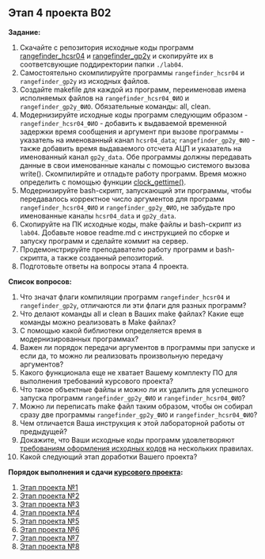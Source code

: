 ## Этап 4 проекта В02

__Задание:__  
1. Скачайте с репозитория исходные коды программ [rangefinder_hcsr04](../../code_examples/rangefinder_hcsr04) и [rangefinder_gp2y](../../code_examples/rangefinder_gp2y) и скопируйте их в соответсвующие поддиректории папки `./lab04`.
2. Самостоятельно скомпилируйте  программы `rangefinder_hcsr04` и `rangefinder_gp2y` из исходных файлов.
3. Создайте makefile для каждой из программ, переименовав имена исполняемых файлов на `rangefinder_hcsr04_ФИО` и `rangefinder_gp2y_ФИО`. Обязательные команды: all, clean.
4. Модернизируйте исходные коды программ следующим образом - `rangefinder_hcsr04_ФИО` - добавить к выдаваемой временной задержки время сообщения и аргумент при вызове программы - указатель на именованный канал `hcsr04_data`; `rangefinder_gp2y_ФИО` - также добавить время выдаваемого отсчета АЦП и указатель на именованный канал `gp2y_data`. Обе программы должны передавать данные в свои именованные каналы с помощью системого вызова write(). Скомпилирйте и отладьте работу программ. Время можно определить с помощью функции [clock_gettime()](https://ru.manpages.org/clock_gettime/2).
5. Модернизируйте bash-скрипт, запускающий эти программы, чтобы передавалось корректное число аргументов для программ `rangefinder_hcsr04_ФИО` и `rangefinder_gp2y_ФИО`, не забудьте про именованные каналы `hcsr04_data` и `gp2y_data`.
6. Скопируйте на ПК исходные коды, make файлы и bash-скрипт из `lab04`. Добавьте новое readme.md с инструкцией по сборке и запуску программ и сделайте коммит на сервер.
7. Продемонстрируйте преподавателю работу программ и bash-скрипта, а также созданный репозиторий. 
8. Подготовьте ответы на вопросы этапа 4 проекта.

__Список вопросов:__
1. Что значат флаги компиляции программ `rangefinder_hcsr04` и `rangefinder_gp2y`, отличаются ли эти флаги для разных программ?
2. Что делают команды all и clean в Ваших make файлах? Какие еще команды можно реализовать в Make файлах?
3. С помощью какой библиотеки определяется время в модернизированных программах?
4. Важен ли порядок передачи аргументов в программы при запуске и если да, то можно ли реализовать произвольную передачу аргументов?
5. Какого функционала еще не хватает Вашему комплекту ПО для выполнения требований курсового проекта?
6. Что такое объектные файлы и можно ли их удалить для успешного запуска программ `rangefinder_gp2y_ФИО` и `rangefinder_hcsr04_ФИО`?
7. Можно ли переписать make файл таким образом, чтобы он собирал сразу две программы `rangefinder_gp2y_ФИО` и `rangefinder_hcsr04_ФИО`?
8. Чем отличается Ваша инструкция к этой лабораторной работы от предыдущей?
9. Докажите, что Ваши исходные коды программ удовлетворяют [требованиям оформления исходных кодов](https://www.kernel.org/doc/html/v4.10/process/coding-style.html) на нескольких правилах.
10. Какой следующий этап доработки Вашего проекта?

__Порядок выполнения и сдачи [курсового проекта](var_02_task.md):__
1. [Этап проекта №1](var_02_stage_01.md)
2. [Этап проекта №2](var_02_stage_02.md)
3. [Этап проекта №3](var_02_stage_03.md)
4. [Этап проекта №4](var_02_stage_04.md)
5. [Этап проекта №5](var_02_stage_05.md)
6. [Этап проекта №6](var_02_stage_06.md)
7. [Этап проекта №7](var_02_stage_07.md)
8. [Этап проекта №8](var_02_stage_08.md)

